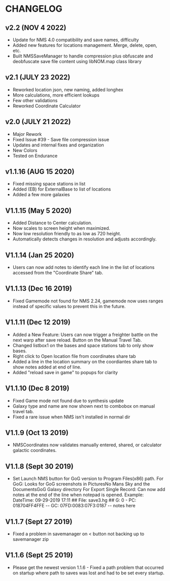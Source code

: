 # CHANGELOG

## v2.2 (NOV 4 2022)
- Update for NMS 4.0 compatibility and save names, difficulty
- Added new features for locations management. Merge, delete, open, etc.
- Built NMSSaveManager to handle compression plus obfuscate and deobfuscate save file content using libNOM.map class library

## v2.1 (JULY 23 2022)
- Reworked location json, new naming, added longhex
- More calculations, more efficient lookups
- Few other validations
- Reworked Coordinate Calculator

## v2.0 (JULY 21 2022)
- Major Rework
- Fixed Issue #39 - Save file compression issue
- Updates and internal fixes and organization
- New Colors
- Tested on Endurance

## v1.1.16 (AUG 15 2020)
- Fixed missing space stations in list
- Added (EB) for ExternalBase to list of locations
- Added a few more galaxies

## V1.1.15 (May 5 2020)
- Added Distance to Center calculation.
- Now scales to screen height when maximized.
- Now low resolution friendly to as low as 720 height.
- Automatically detects changes in resolution and adjusts accordingly.

## V1.1.14 (Jan 25 2020)
- Users can now add notes to identify each line in the list of locations accessed from the "Coordinate Share" tab. 

## V1.1.13 (Dec 16 2019)
- Fixed Gamemode not found for NMS 2.24, gamemode now uses ranges instead of specific values to prevent this in the future.

## V1.1.11 (Dec 12 2019)
- Added a New Feature: Users can now trigger a freighter battle on the next warp after save reload. Button on the Manual Travel Tab.
- Changed listbox1 on the bases and space stations tab to only show bases.
- Right click to Open location file from coordinates share tab
- Added a line in the location summary on the coordiantes share tab to show notes added at end of line.
- Added "reload save in game" to popups for clarity

## V1.1.10 (Dec 8 2019)
- Fixed Game mode not found due to synthesis update
- Galaxy type and name are now shown next to combobox on manual travel tab.
- Fixed a rare issue when NMS isn't installed in normal dir

## V1.1.9 (Oct 13 2019)
- NMSCoordinates now validates manually entered, shared, or calculator galactic coordinates.

## V1.1.8 (Sept 30 2019)
- Set Launch NMS button for GoG version to Program Files(x86) path.
		For GoG: Looks for GoG screenshots in PicturesNo Mans Sky and the DocumentsGoG Galaxy directory
		For Export Single Record: Can now add notes at the end of the line when notepad is opened.
		Example:
		DateTime: 09-29-2019 17:11 ## File: save3.hg ## G: 0 - PC: 018704FF4FFE -- GC: 07FD:0083:07F3:0187 -- notes here

## V1.1.7 (Sept 27 2019)
- Fixed a problem in savemanager on < button not backing up to savemanager zip

## V1.1.6 (Sept 25 2019)
- Please get the newest version 1.1.6 - Fixed a path problem that occurred on startup where path to saves was lost and had to be set every startup. 
